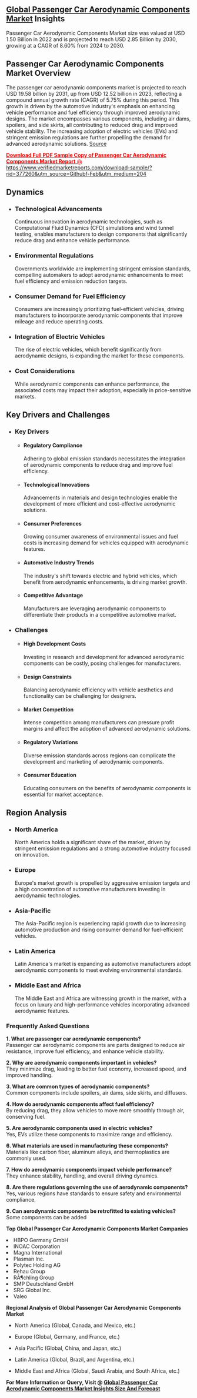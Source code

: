 <h2><a href="https://www.verifiedmarketreports.com/download-sample/?rid=377260&amp;utm_source=Githubf&amp;utm_medium=204" target="_blank">Global Passenger Car Aerodynamic Components Market</a> Insights</h2><p>Passenger Car Aerodynamic Components Market size was valued at USD 1.50 Billion in 2022 and is projected to reach USD 2.85 Billion by 2030, growing at a CAGR of 8.60% from 2024 to 2030.</p><p> <h2>Passenger Car Aerodynamic Components Market Overview</h2> <p>The passenger car aerodynamic components market is projected to reach USD 19.58 billion by 2031, up from USD 12.52 billion in 2023, reflecting a compound annual growth rate (CAGR) of 5.75% during this period. This growth is driven by the automotive industry's emphasis on enhancing vehicle performance and fuel efficiency through improved aerodynamic designs. The market encompasses various components, including air dams, spoilers, and side skirts, all contributing to reduced drag and improved vehicle stability. The increasing adoption of electric vehicles (EVs) and stringent emission regulations are further propelling the demand for advanced aerodynamic solutions. <a href="https://www.theinsightpartners.com/reports/passenger-car-aerodynamic-components-market/">Source</a></p> <p><a href="https://www.theinsightpartners.com/reports/passenger-car-aerodynamic-components-market/"><p><span class=""><span style="color: #ff0000;"><strong>Download Full PDF Sample Copy of Passenger Car Aerodynamic Components Market Report</strong> @ </span><a href="https://www.verifiedmarketreports.com/download-sample/?rid=377260&amp;utm_source=Githubf-Feb&amp;utm_medium=204" target="_blank">https://www.verifiedmarketreports.com/download-sample/?rid=377260&amp;utm_source=Githubf-Feb&amp;utm_medium=204</a></span></p></a></p> <h2>Dynamics</h2> <ul> <li><h3>Technological Advancements</h3> <p>Continuous innovation in aerodynamic technologies, such as Computational Fluid Dynamics (CFD) simulations and wind tunnel testing, enables manufacturers to design components that significantly reduce drag and enhance vehicle performance.</p> </li> <li><h3>Environmental Regulations</h3> <p>Governments worldwide are implementing stringent emission standards, compelling automakers to adopt aerodynamic enhancements to meet fuel efficiency and emission reduction targets.</p> </li> <li><h3>Consumer Demand for Fuel Efficiency</h3> <p>Consumers are increasingly prioritizing fuel-efficient vehicles, driving manufacturers to incorporate aerodynamic components that improve mileage and reduce operating costs.</p> </li> <li><h3>Integration of Electric Vehicles</h3> <p>The rise of electric vehicles, which benefit significantly from aerodynamic designs, is expanding the market for these components.</p> </li> <li><h3>Cost Considerations</h3> <p>While aerodynamic components can enhance performance, the associated costs may impact their adoption, especially in price-sensitive markets.</p> </li> </ul> <h2>Key Drivers and Challenges</h2> <ul> <li><h3>Key Drivers</h3> <ul> <li><h4>Regulatory Compliance</h4> <p>Adhering to global emission standards necessitates the integration of aerodynamic components to reduce drag and improve fuel efficiency.</p> </li> <li><h4>Technological Innovations</h4> <p>Advancements in materials and design technologies enable the development of more efficient and cost-effective aerodynamic solutions.</p> </li> <li><h4>Consumer Preferences</h4> <p>Growing consumer awareness of environmental issues and fuel costs is increasing demand for vehicles equipped with aerodynamic features.</p> </li> <li><h4>Automotive Industry Trends</h4> <p>The industry's shift towards electric and hybrid vehicles, which benefit from aerodynamic enhancements, is driving market growth.</p> </li> <li><h4>Competitive Advantage</h4> <p>Manufacturers are leveraging aerodynamic components to differentiate their products in a competitive automotive market.</p> </li> </ul> </li> <li><h3>Challenges</h3> <ul> <li><h4>High Development Costs</h4> <p>Investing in research and development for advanced aerodynamic components can be costly, posing challenges for manufacturers.</p> </li> <li><h4>Design Constraints</h4> <p>Balancing aerodynamic efficiency with vehicle aesthetics and functionality can be challenging for designers.</p> </li> <li><h4>Market Competition</h4> <p>Intense competition among manufacturers can pressure profit margins and affect the adoption of advanced aerodynamic solutions.</p> </li> <li><h4>Regulatory Variations</h4> <p>Diverse emission standards across regions can complicate the development and marketing of aerodynamic components.</p> </li> <li><h4>Consumer Education</h4> <p>Educating consumers on the benefits of aerodynamic components is essential for market acceptance.</p> </li> </ul> </li> </ul> <h2>Region Analysis</h2> <ul> <li><h3>North America</h3> <p>North America holds a significant share of the market, driven by stringent emission regulations and a strong automotive industry focused on innovation.</p> </li> <li><h3>Europe</h3> <p>Europe's market growth is propelled by aggressive emission targets and a high concentration of automotive manufacturers investing in aerodynamic technologies.</p> </li> <li><h3>Asia-Pacific</h3> <p>The Asia-Pacific region is experiencing rapid growth due to increasing automotive production and rising consumer demand for fuel-efficient vehicles.</p> </li> <li><h3>Latin America</h3> <p>Latin America's market is expanding as automotive manufacturers adopt aerodynamic components to meet evolving environmental standards.</p> </li> <li><h3>Middle East and Africa</h3> <p>The Middle East and Africa are witnessing growth in the market, with a focus on luxury and high-performance vehicles incorporating advanced aerodynamic features.</p> </li> </ul> <h3>Frequently Asked Questions</h3> <p><strong>1. What are passenger car aerodynamic components?</strong><br> Passenger car aerodynamic components are parts designed to reduce air resistance, improve fuel efficiency, and enhance vehicle stability.</p> <p><strong>2. Why are aerodynamic components important in vehicles?</strong><br> They minimize drag, leading to better fuel economy, increased speed, and improved handling.</p> <p><strong>3. What are common types of aerodynamic components?</strong><br> Common components include spoilers, air dams, side skirts, and diffusers.</p> <p><strong>4. How do aerodynamic components affect fuel efficiency?</strong><br> By reducing drag, they allow vehicles to move more smoothly through air, conserving fuel.</p> <p><strong>5. Are aerodynamic components used in electric vehicles?</strong><br> Yes, EVs utilize these components to maximize range and efficiency.</p> <p><strong>6. What materials are used in manufacturing these components?</strong><br> Materials like carbon fiber, aluminum alloys, and thermoplastics are commonly used.</p> <p><strong>7. How do aerodynamic components impact vehicle performance?</strong><br> They enhance stability, handling, and overall driving dynamics.</p> <p><strong>8. Are there regulations governing the use of aerodynamic components?</strong><br> Yes, various regions have standards to ensure safety and environmental compliance.</p> <p><strong>9. Can aerodynamic components be retrofitted to existing vehicles?</strong><br> Some components can be added</p><p><strong>Top Global Passenger Car Aerodynamic Components Market Companies</strong></p><div data-test-id=""><p><li>HBPO Germany GmbH</li><li> INOAC Corporation</li><li> Magna International</li><li> Plasman Inc.</li><li> Polytec Holding AG</li><li> Rehau Group</li><li> RÃ¶chling Group</li><li> SMP Deutschland GmbH</li><li> SRG Global Inc.</li><li> Valeo</li></p><div><strong>Regional Analysis of&nbsp;Global Passenger Car Aerodynamic Components Market</strong></div><ul><li dir="ltr"><p dir="ltr">North America&nbsp;(Global, Canada, and Mexico, etc.)</p></li><li dir="ltr"><p dir="ltr">Europe (Global, Germany, and France, etc.)</p></li><li dir="ltr"><p dir="ltr">Asia Pacific&nbsp;(Global, China, and Japan, etc.)</p></li><li dir="ltr"><p dir="ltr">Latin America&nbsp;(Global, Brazil, and Argentina, etc.)</p></li><li dir="ltr">Middle East and Africa&nbsp;(Global, Saudi Arabia, and South Africa, etc.)</li></ul><p><strong>For More Information or Query, Visit @&nbsp;</strong><strong><a href="https://www.verifiedmarketreports.com/product/passenger-car-aerodynamic-components-market/?utm_source=Githubf&amp;utm_medium=204" target="_blank">Global Passenger Car Aerodynamic Components Market Insights Size And Forecast</a></strong></p></div>
